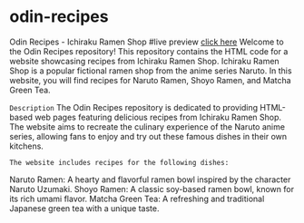 # odin-recipes

Odin Recipes - Ichiraku Ramen Shop
#live preview [click here](https://gxuxhxm.github.io/odin-recipes/)
Welcome to the Odin Recipes repository! This repository contains the HTML code for a website showcasing recipes from Ichiraku Ramen Shop. Ichiraku Ramen Shop is a popular fictional ramen shop from the anime series Naruto. In this website, you will find recipes for Naruto Ramen, Shoyo Ramen, and Matcha Green Tea.

`Description`
The Odin Recipes repository is dedicated to providing HTML-based web pages featuring delicious recipes from Ichiraku Ramen Shop. The website aims to recreate the culinary experience of the Naruto anime series, allowing fans to enjoy and try out these famous dishes in their own kitchens.

`The website includes recipes for the following dishes:`

Naruto Ramen: A hearty and flavorful ramen bowl inspired by the character Naruto Uzumaki.
Shoyo Ramen: A classic soy-based ramen bowl, known for its rich umami flavor.
Matcha Green Tea: A refreshing and traditional Japanese green tea with a unique taste.
